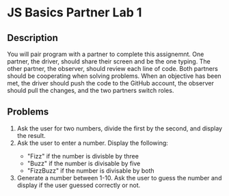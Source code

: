 # JS Basics Partner Lab 1

## Description

You will pair program with a partner to complete this assignemnt. One partner, the driver, should share their screen and be the one typing. The other partner, the observer, should review each line of code. Both partners should be cooperating when solving problems. When an objective has been met, the driver should push the code to the GitHub account, the observer should pull the changes, and the two partners switch roles.

## Problems

<ol>
  <li>Ask the user for two numbers, divide the first by the second, and display the result.</li>
  <li>Ask the user to enter a number. Display the following:</li>
  <ul>
    <li>"Fizz" if the number is divisble by three</li>
    <li>"Buzz" if the number is divisable by five</li>
    <li>"FizzBuzz" if the number is divisable by both</li>
  </ul>
  <li>Generate a number between 1-10. Ask the user to guess the number and display if the user guessed correctly or not.</li>
</ol>
